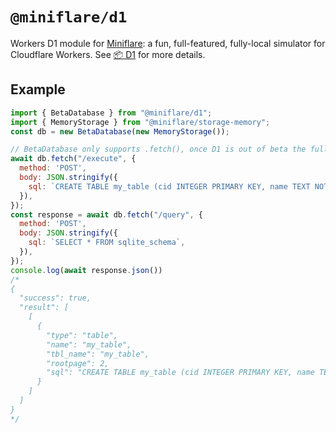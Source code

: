 # `@miniflare/d1`

Workers D1 module for [Miniflare](https://github.com/cloudflare/miniflare): a
fun, full-featured, fully-local simulator for Cloudflare Workers. See
[📦 D1](https://miniflare.dev/storage/d1) for more details.

## Example

```js
import { BetaDatabase } from "@miniflare/d1";
import { MemoryStorage } from "@miniflare/storage-memory";
const db = new BetaDatabase(new MemoryStorage());

// BetaDatabase only supports .fetch(), once D1 is out of beta the full API will be available here:
await db.fetch("/execute", {
  method: 'POST',
  body: JSON.stringify({
    sql: `CREATE TABLE my_table (cid INTEGER PRIMARY KEY, name TEXT NOT NULL);`,
  }),
});
const response = await db.fetch("/query", {
  method: 'POST',
  body: JSON.stringify({
    sql: `SELECT * FROM sqlite_schema`,
  }),
});
console.log(await response.json())
/*
{
  "success": true,
  "result": [
    [
      {
        "type": "table",
        "name": "my_table",
        "tbl_name": "my_table",
        "rootpage": 2,
        "sql": "CREATE TABLE my_table (cid INTEGER PRIMARY KEY, name TEXT NOT NULL)"
      }
    ]
  ]
}
*/
```
